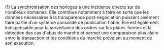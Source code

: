 (1) La synchronisation des horloges a une incidence directe sur de nombreux domaines. Elle contribue notamment à faire en sorte que les données nécessaires à la transparence post-négociation puissent aisément faire partie d'un système consolidé de publication fiable. Elle est également indispensable pour la surveillance des ordres sur les plates-formes et la détection des cas d'abus de marché et permet une comparaison plus claire entre la transaction et les conditions du marché prévalant au moment de son exécution.